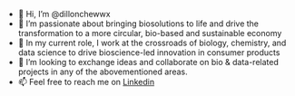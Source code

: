 - 👋 Hi, I’m @dillonchewwx
- 👀 I’m passionate about bringing biosolutions to life and drive the transformation to a more circular, bio-based and sustainable economy
- 🌱 In my current role, I work at the crossroads of biology, chemistry, and data science to drive bioscience-led innovation in consumer products
- 💞️ I’m looking to exchange ideas and collaborate on bio & data-related projects in any of the abovementioned areas.
- 📫 Feel free to reach me on [Linkedin](https://www.linkedin.com/in/dillonchewwx/)

<!---
dillonchewwx/dillonchewwx is a ✨ special ✨ repository because its `README.md` (this file) appears on your GitHub profile.
You can click the Preview link to take a look at your changes.
--->
